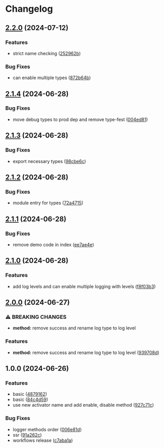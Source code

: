# Changelog

## [2.2.0](https://github.com/GloryWong/logger/compare/v2.1.4...v2.2.0) (2024-07-12)


### Features

* strict name checking ([252962b](https://github.com/GloryWong/logger/commit/252962ba0acdb6e6fec0e610f978f6714d256ab1))


### Bug Fixes

* can enable multiple types ([872b64b](https://github.com/GloryWong/logger/commit/872b64b134cb4595ee44b3777faa64c54d3dfc1e))

## [2.1.4](https://github.com/GloryWong/logger/compare/v2.1.3...v2.1.4) (2024-06-28)


### Bug Fixes

* move debug types to prod dep and remove type-fest ([004ed81](https://github.com/GloryWong/logger/commit/004ed817d61236091bf2196b2571393f7ee8581c))

## [2.1.3](https://github.com/GloryWong/logger/compare/v2.1.2...v2.1.3) (2024-06-28)


### Bug Fixes

* export necessary types ([98cbe6c](https://github.com/GloryWong/logger/commit/98cbe6c8d87cb5d5ea45601e843f657435f6c8c0))

## [2.1.2](https://github.com/GloryWong/logger/compare/v2.1.1...v2.1.2) (2024-06-28)


### Bug Fixes

* module entry for types ([72a4715](https://github.com/GloryWong/logger/commit/72a4715505cbffd5ab3ef254e86308073b35f39f))

## [2.1.1](https://github.com/GloryWong/logger/compare/v2.1.0...v2.1.1) (2024-06-28)


### Bug Fixes

* remove demo code in index ([ee7ae4e](https://github.com/GloryWong/logger/commit/ee7ae4eb9ebceaf29d7dc807672d5614eabc5939))

## [2.1.0](https://github.com/GloryWong/logger/compare/v2.0.0...v2.1.0) (2024-06-28)


### Features

* add log levels and can enable multiple logging with levels ([f8f03b3](https://github.com/GloryWong/logger/commit/f8f03b355c04ed8267cc3715bf6d3741ab71cb7f))

## [2.0.0](https://github.com/GloryWong/logger/compare/v1.0.0...v2.0.0) (2024-06-27)


### ⚠ BREAKING CHANGES

* **method:** remove success and rename log type to log level

### Features

* **method:** remove success and rename log type to log level ([939708d](https://github.com/GloryWong/logger/commit/939708db91e4d507b04d90fb96bf240b874fef8a))

## 1.0.0 (2024-06-26)


### Features

* basic ([4879162](https://github.com/GloryWong/logger/commit/4879162c870fc69e0b8d966d6ef5aeddff9d0368))
* basic ([84c4d59](https://github.com/GloryWong/logger/commit/84c4d59f7ab37116512be7619332b83476bbe111))
* use new activator name and add enable, disable method ([927c71c](https://github.com/GloryWong/logger/commit/927c71c9f816b4f6a3d19b9004bd62bf23cf8d5d))


### Bug Fixes

* logger methods order ([006e81d](https://github.com/GloryWong/logger/commit/006e81dc579de472e9291736e36b0ce281a9f721))
* ssr ([91a262c](https://github.com/GloryWong/logger/commit/91a262c0950e04d546ba3c66e3f02f1e56154f75))
* workflows release ([c7aba1a](https://github.com/GloryWong/logger/commit/c7aba1a196660ca479735553838dbfd865cda88b))
